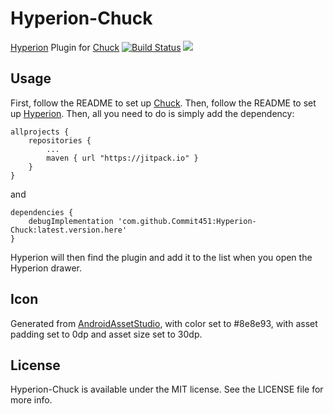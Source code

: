 # Hyperion-Chuck
[Hyperion](https://github.com/willowtreeapps/Hyperion-Android) Plugin for [Chuck](https://github.com/jgilfelt/chuck)
[![Build Status](https://travis-ci.org/Commit451/Hyperion-Chuck.svg?branch=master)](https://travis-ci.org/Commit451/Hyperion-Chuck) [![](https://jitpack.io/v/Commit451/Hyperion-Chuck.svg)](https://jitpack.io/#Commit451/Hyperion-Chuck)

## Usage
First, follow the README to set up [Chuck](https://github.com/jgilfelt/chuck). Then, follow the README to set up [Hyperion](https://github.com/willowtreeapps/Hyperion-Android). Then, all you need to do is simply add the dependency:

```
allprojects {
	repositories {
		...
		maven { url "https://jitpack.io" }
	}
}
```
and
```
dependencies {
    debugImplementation 'com.github.Commit451:Hyperion-Chuck:latest.version.here'
}
```
Hyperion will then find the plugin and add it to the list when you open the Hyperion drawer.

## Icon
Generated from [AndroidAssetStudio](http://romannurik.github.io/AndroidAssetStudio/icons-generic.html), with color set to #8e8e93, with asset padding set to 0dp and asset size set to 30dp.

## License
Hyperion-Chuck is available under the MIT license. See the LICENSE file for more info.
